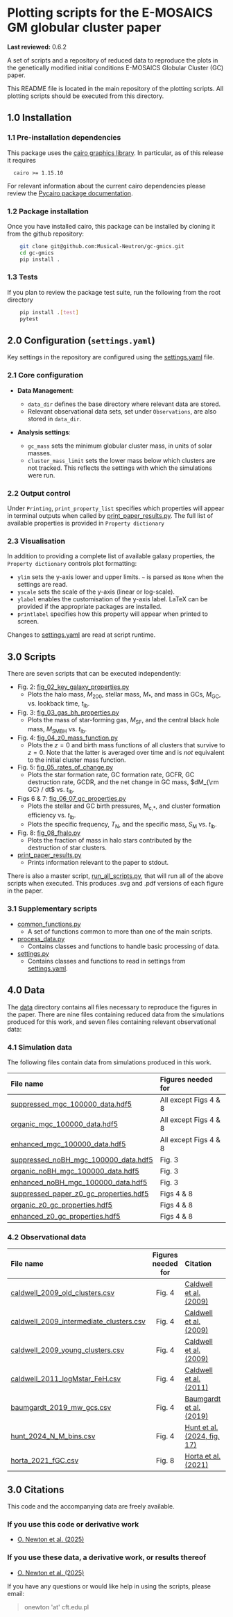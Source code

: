 # Plotting scripts for the E-MOSAICS GM globular cluster paper

**Last reviewed:** 0.6.2

A set of scripts and a repository of reduced data to reproduce the plots in the
genetically modified initial conditions E-MOSAICS Globular Cluster (GC)
paper.

This README file is located in the main repository of the plotting scripts.
All plotting scripts should be executed from this directory.

## 1.0 Installation

### 1.1 Pre-installation dependencies

This package uses the [cairo graphics library](https://cairographics.org/).
In particular, as of this release it requires

```
  cairo >= 1.15.10
```

For relevant information about the current cairo dependencies please
review the [Pycairo package documentation](https://pycairo.readthedocs.io/en/latest/).

### 1.2 Package installation

Once you have installed cairo, this package can be installed by cloning it
from the github repository:

```bash
    git clone git@github.com:Musical-Neutron/gc-gmics.git
    cd gc-gmics
    pip install .
```

### 1.3 Tests

If you plan to review the package test suite, run the following from the root
directory

```bash
    pip install .[test]
    pytest
```

## 2.0 Configuration (`settings.yaml`)

Key settings in the repository are configured using the
[settings.yaml](/settings.yaml) file.

### 2.1 Core configuration

- **Data Management**:
  - `data_dir` defines the base directory where relevant data are stored.
  - Relevant observational data sets, set under `Observations`, are also stored
  in `data_dir`.

- **Analysis settings**:
  - `gc_mass` sets the minimum globular cluster mass, in units of solar masses.
  - `cluster_mass_limit` sets the lower mass below which clusters are not
  tracked. This reflects the settings with which the simulations were run.

### 2.2 Output control

Under `Printing`, `print_property_list` specifies which properties will appear
in terminal outputs when called by [print_paper_results.py](/print_paper_results.py).
The full list of available properties is provided in `Property dictionary`

### 2.3 Visualisation

In addition to providing a complete list of available galaxy properties, the
`Property dictionary` controls plot formatting:

- `ylim` sets the y-axis lower and upper limits. `~` is parsed as `None` when
  the settings are read.
- `yscale` sets the scale of the y-axis (linear or log-scale).
- `ylabel` enables the customisation of the y-axis label. LaTeX can be
  provided if the appropriate packages are installed.
- `printlabel` specifies how this property will appear when printed to screen.

Changes to [settings.yaml](/settings.yaml) are read at script runtime.

## 3.0 Scripts

There are seven scripts that can be executed independently:

- Fig. 2: [fig_02_key_galaxy_properties.py](/fig_02_key_galaxy_properties.py)
  - Plots the halo mass, *M*<sub>200</sub>,
  stellar mass, *M*<sub>\*</sub>, and mass in GCs, *M*<sub>GC</sub>,
  vs. lookback time, *t*<sub>lb</sub>.
- Fig. 3: [fig_03_gas_bh_properties.py](/fig_03_gas_bh_properties.py)
  - Plots the mass of star-forming gas, *M*<sub>SF</sub>, and the central black
  hole mass, *M*<sub>SMBH</sub> vs. *t*<sub>lb</sub>.
- Fig. 4: [fig_04_z0_mass_function.py](/fig_04_z0_mass_function.py)
  - Plots the $z=0$ and birth mass functions of all clusters that survive to
  $z=0$. Note that the latter is averaged over time and is *not* equivalent to
  the initial cluster mass function.
- Fig. 5: [fig_05_rates_of_change.py](/fig_05_rates_of_change.py)
  - Plots the star formation rate, GC formation rate, GCFR, GC destruction
  rate, GCDR, and the net change in GC mass, $dM_{\rm GC} / dt$ vs.
  *t*<sub>lb</sub>.
- Figs 6 & 7: [fig_06_07_gc_properties.py](/fig_06_07_gc_properties.py)
  - Plots the stellar and GC birth pressures, M<sub>c,*</sub>, and cluster
  formation efficiency vs. *t*<sub>lb</sub>.
  - Plots the specific frequency, *T*<sub>N</sub>, and the specific mass,
  *S*<sub>M</sub> vs. *t*<sub>lb</sub>.
- Fig. 8: [fig_08_fhalo.py](/fig_08_fhalo.py)
  - Plots the fraction of mass in halo stars contributed by the destruction of
  star clusters.
- [print_paper_results.py](/print_paper_results.py)
  - Prints information relevant to the paper to stdout.

There is also a master script, [run_all_scripts.py](/run_all_scripts.py),
that will run all of the above scripts when executed. This produces .svg
and .pdf versions of each figure in the paper.

### 3.1 Supplementary scripts

- [common_functions.py](/gcgmics/common_functions.py)
  - A set of functions common to more than one of the main scripts.
- [process_data.py](/gcgmics/process_data.py)
  - Contains classes and functions to handle basic processing of data.
- [settings.py](/gcgmics/settings.py)
  - Contains classes and functions to read in settings from
  [settings.yaml](/settings.yaml).

## 4.0 Data

The [data](/data) directory contains all files necessary to reproduce the
figures in the paper. There are nine files containing reduced data from the
simulations produced for this work, and seven files containing relevant
observational data:

### 4.1 Simulation data

The following files contain data from simulations produced in this work.

File name | Figures needed for
:--- | :---
[suppressed_mgc_100000_data.hdf5](/data/suppressed_mgc_100000_data.hdf5) | All except Figs 4 & 8
[organic_mgc_100000_data.hdf5](/data/organic_mgc_100000_data.hdf5) | All except Figs 4 & 8
[enhanced_mgc_100000_data.hdf5](/data/enhanced_mgc_100000_data.hdf5) | All except Figs 4 & 8
[suppressed_noBH_mgc_100000_data.hdf5](/data/suppressed_noBH_mgc_100000_data.hdf5) | Fig. 3
[organic_noBH_mgc_100000_data.hdf5](/data/organic_noBH_mgc_100000_data.hdf5) | Fig. 3
[enhanced_noBH_mgc_100000_data.hdf5](/data/enhanced_noBH_mgc_100000_data.hdf5) | Fig. 3
[suppressed_paper_z0_gc_properties.hdf5](/data/suppressed_paper_z0_gc_properties.hdf5) | Figs 4 & 8
[organic_z0_gc_properties.hdf5](/data/organic_z0_gc_properties.hdf5) | Figs 4 & 8
[enhanced_z0_gc_properties.hdf5](/data/enhanced_z0_gc_properties.hdf5) | Figs 4 & 8

### 4.2 Observational data

File name | Figures needed for | Citation | Notes
:--- | :---: | :--- | :---
[caldwell_2009_old_clusters.csv](/data/caldwell_2009_old_clusters.csv) | Fig. 4 | [Caldwell et al. (2009)](https://doi.org/10.1088/0004-6256/137/1/94)
[caldwell_2009_intermediate_clusters.csv](/data/caldwell_2009_intermediate_clusters.csv) | Fig. 4 | [Caldwell et al. (2009)](https://doi.org/10.1088/0004-6256/137/1/94)
[caldwell_2009_young_clusters.csv](/data/caldwell_2009_young_clusters.csv) | Fig. 4 | [Caldwell et al. (2009)](https://doi.org/10.1088/0004-6256/137/1/94)
[caldwell_2011_logMstar_FeH.csv](/data/caldwell_2011_logMstar_FeH.csv) | Fig. 4 | [Caldwell et al. (2011)](https://doi.org/10.1088/0004-6256/141/2/61)
[baumgardt_2019_mw_gcs.csv](/data/baumgardt_2019_mw_gcs.csv) | Fig. 4 | [Baumgardt et al. (2019)](https://doi.org/10.1093/mnras/sty2997) | Data retrieved from <https://people.smp.uq.edu.au/HolgerBaumgardt/globular/>.
[hunt_2024_N_M_bins.csv](/data/hunt_2024_N_M_bins.csv) | Fig. 4 | [Hunt et al. (2024, fig. 17)](https://doi.org/10.1051/0004-6361/202348662)
[horta_2021_fGC.csv](/data/horta_2021_fGC.csv) | Fig. 8 | [Horta et al. (2021)](https://doi.org/10.1093/mnras/staa3598)

## 3.0 Citations

This code and the accompanying data are freely available.

### If you use this code or derivative work

- [O. Newton et al. (2025)](https://doi.org/10.1093/mnras/staf1226)

### If you use these data, a derivative work, or results thereof

- [O. Newton et al. (2025)](https://doi.org/10.1093/mnras/staf1226)

If you have any questions or would like help in using the scripts, please
email:
> onewton 'at' cft.edu.pl
